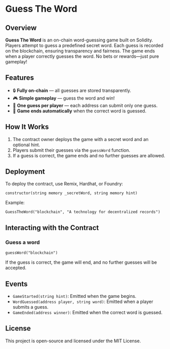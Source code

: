 # Guess The Word

## Overview
**Guess The Word** is an on-chain word-guessing game built on Solidity. Players attempt to guess a predefined secret word. Each guess is recorded on the blockchain, ensuring transparency and fairness. The game ends when a player correctly guesses the word. No bets or rewards—just pure gameplay!

## Features
- 🔒 **Fully on-chain** — all guesses are stored transparently.
- 🎮 **Simple gameplay** — guess the word and win!
- 👤 **One guess per player** — each address can submit only one guess.
- 🛑 **Game ends automatically** when the correct word is guessed. 

## How It Works
1. The contract owner deploys the game with a secret word and an optional hint.
2. Players submit their guesses via the `guessWord` function. 
3. If a guess is correct, the game ends and no further guesses are allowed.   

## Deployment
To deploy the contract, use Remix, Hardhat, or Foundry:  
```solidity
constructor(string memory _secretWord, string memory hint)
```
Example:
```solidity
GuessTheWord("blockchain", "A technology for decentralized records")
```

## Interacting with the Contract
### Guess a word
```solidity
guessWord("blockchain")
```
If the guess is correct, the game will end, and no further guesses will be accepted.

## Events
- `GameStarted(string hint)`: Emitted when the game begins.
- `WordGuessed(address player, string word)`: Emitted when a player submits a guess.
- `GameEnded(address winner)`: Emitted when the correct word is guessed.

## License
This project is open-source and licensed under the MIT License.
